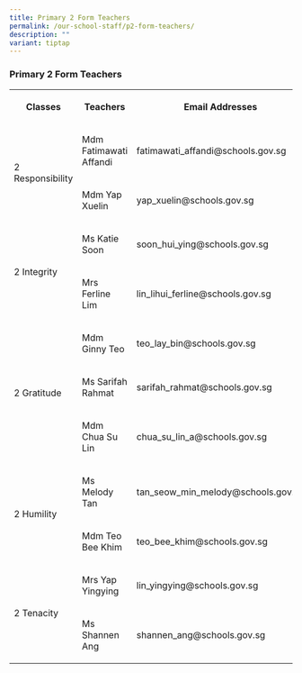 ```yaml
---
title: Primary 2 Form Teachers
permalink: /our-school-staff/p2-form-teachers/
description: ""
variant: tiptap
---
```

<h3>Primary 2 Form Teachers</h3>
<table style="minWidth: 75px">
<colgroup>
<col>
<col>
<col>
</colgroup>
<tbody>
<tr>
<th rowspan="1" colspan="1">
<p>Classes</p>
</th>
<th rowspan="1" colspan="1">
<p>Teachers</p>
</th>
<th rowspan="1" colspan="1">
<p>Email Addresses</p>
</th>
</tr>
<tr>
<td rowspan="2" colspan="1">
<p>2 Responsibility</p>
</td>
<td rowspan="1" colspan="1">
<p>Mdm Fatimawati Affandi</p>
</td>
<td rowspan="1" colspan="1">
<p>fatimawati_affandi@schools.gov.sg</p>
</td>
</tr>
<tr>
<td rowspan="1" colspan="1">
<p>Mdm Yap Xuelin</p>
</td>
<td rowspan="1" colspan="1">
<p>yap_xuelin@schools.gov.sg</p>
</td>
</tr>
<tr>
<td rowspan="2" colspan="1">
<p>2 Integrity</p>
</td>
<td rowspan="1" colspan="1">
<p>Ms Katie Soon</p>
</td>
<td rowspan="1" colspan="1">
<p>soon_hui_ying@schools.gov.sg</p>
</td>
</tr>
<tr>
<td rowspan="1" colspan="1">
<p>Mrs Ferline Lim</p>
</td>
<td rowspan="1" colspan="1">
<p>lin_lihui_ferline@schools.gov.sg</p>
</td>
</tr>
<tr>
<td rowspan="3" colspan="1">
<p>2 Gratitude</p>
</td>
<td rowspan="1" colspan="1">
<p>Mdm Ginny Teo</p>
</td>
<td rowspan="1" colspan="1">
<p>teo_lay_bin@schools.gov.sg</p>
</td>
</tr>
<tr>
<td rowspan="1" colspan="1">
<p>Ms Sarifah Rahmat</p>
</td>
<td rowspan="1" colspan="1">
<p>sarifah_rahmat@schools.gov.sg</p>
</td>
</tr>
<tr>
<td rowspan="1" colspan="1">
<p>Mdm Chua Su Lin</p>
</td>
<td rowspan="1" colspan="1">
<p>chua_su_lin_a@schools.gov.sg</p>
</td>
</tr>
<tr>
<td rowspan="2" colspan="1">
<p>2 Humility</p>
</td>
<td rowspan="1" colspan="1">
<p>Ms Melody Tan</p>
</td>
<td rowspan="1" colspan="1">
<p>tan_seow_min_melody@schools.gov.sg</p>
</td>
</tr>
<tr>
<td rowspan="1" colspan="1">
<p>Mdm Teo Bee Khim</p>
</td>
<td rowspan="1" colspan="1">
<p>teo_bee_khim@schools.gov.sg</p>
</td>
</tr>
<tr>
<td rowspan="2" colspan="1">
<p>2 Tenacity</p>
</td>
<td rowspan="1" colspan="1">
<p>Mrs Yap Yingying</p>
</td>
<td rowspan="1" colspan="1">
<p>lin_yingying@schools.gov.sg</p>
</td>
</tr>
<tr>
<td rowspan="1" colspan="1">
<p>Ms Shannen Ang</p>
</td>
<td rowspan="1" colspan="1">
<p>shannen_ang@schools.gov.sg</p>
</td>
</tr>
</tbody>
</table>
<p></p>